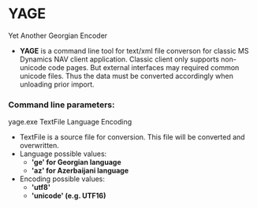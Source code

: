 # YAGE
Yet Another Georgian Encoder

- **YAGE** is a command line tool for text/xml file converson for classic MS Dynamics NAV client application. Classic client only supports non-unicode code pages. But external interfaces may required common unicode files. Thus the data must be converted accordingly when unloading prior import.

### Command line parameters:
yage.exe TextFile Language Encoding
* TextFile is a source file for conversion. This file will be converted and overwritten.
* Language possible values:
  - **'ge' for Georgian language**
  - **'az' for Azerbaijani language**
* Encoding possible values:
  - **'utf8'**
  - **'unicode' (e.g. UTF16)**
